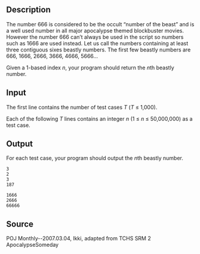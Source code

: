 <h2>Description</h2><p><span lang="en-us"><p>The number 666 is considered to be the occult “number of the beast” and is a well used number in all major apocalypse themed blockbuster movies. However the number 666 can’t always be used in the script so numbers such as 1666 are used instead. Let us call the numbers containing at least three contiguous sixes beastly numbers. The first few beastly numbers are 666, 1666, 2666, 3666, 4666, 5666…</p><p>Given a 1-based index <i>n</i>, your program should return the <i>n</i>th beastly number.</p></span></p><h2>Input</h2><p><span lang="en-us"><p>The first line contains the number of test cases <i>T</i> (<i>T</i> ≤ 1,000).</p><p>Each of the following <i>T</i> lines contains an integer <i>n</i> (1 ≤ <i>n</i> ≤ 50,000,000) as a test case.</p></span></p><h2>Output</h2><p><p>For each test case, your program should output the <i>n</i>th beastly number.</p></p>

<pre><code class="language-input1">3
2
3
187</code></pre>

<pre><code class="language-output1">1666
2666
66666</code></pre>

<h2>Source</h2><p>POJ Monthly--2007.03.04, Ikki, adapted from TCHS SRM 2 ApocalypseSomeday</p>
